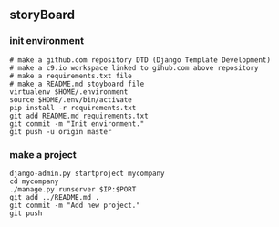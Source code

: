 
## storyBoard

### init environment

    # make a github.com repository DTD (Django Template Development)
    # make a c9.io workspace linked to gihub.com above repository
    # make a requirements.txt file
    # make a README.md stoyboard file
    virtualenv $HOME/.environment
    source $HOME/.env/bin/activate
    pip install -r requirements.txt
    git add README.md requirements.txt
    git commit -m "Init environment."
    git push -u origin master

### make a project

    django-admin.py startproject mycompany
    cd mycompany
    ./manage.py runserver $IP:$PORT
    git add ../README.md .
    git commit -m "Add new project."
    git push
